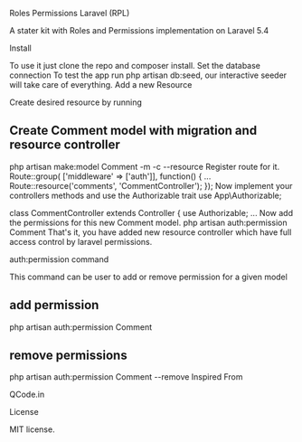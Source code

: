 Roles Permissions Laravel (RPL)

A stater kit with Roles and Permissions implementation on Laravel 5.4

Install

To use it just clone the repo and composer install.
Set the database connection
To test the app run php artisan db:seed, our interactive seeder will take care of everything.
Add a new Resource

Create desired resource by running
## Create Comment model with migration and resource controller
php artisan make:model Comment -m -c --resource
Register route for it.
Route::group( ['middleware' => ['auth']], function() {
    ...
    Route::resource('comments', 'CommentController');
});
Now implement your controllers methods and use the Authorizable trait
use App\Authorizable;

class CommentController extends Controller
{
    use Authorizable;
    ...
Now add the permissions for this new Comment model.
php artisan auth:permission Comment
That's it, you have added new resource controller which have full access control by laravel permissions.

auth:permission command

This command can be user to add or remove permission for a given model

## add permission
php artisan auth:permission Comment

## remove permissions
php artisan auth:permission Comment --remove
Inspired From

QCode.in

License

MIT license.
